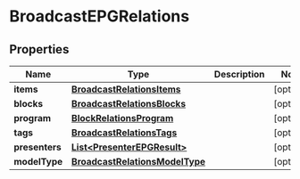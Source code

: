 

# BroadcastEPGRelations


## Properties

| Name | Type | Description | Notes |
|------------ | ------------- | ------------- | -------------|
|**items** | [**BroadcastRelationsItems**](BroadcastRelationsItems.md) |  |  [optional] |
|**blocks** | [**BroadcastRelationsBlocks**](BroadcastRelationsBlocks.md) |  |  [optional] |
|**program** | [**BlockRelationsProgram**](BlockRelationsProgram.md) |  |  [optional] |
|**tags** | [**BroadcastRelationsTags**](BroadcastRelationsTags.md) |  |  [optional] |
|**presenters** | [**List&lt;PresenterEPGResult&gt;**](PresenterEPGResult.md) |  |  [optional] |
|**modelType** | [**BroadcastRelationsModelType**](BroadcastRelationsModelType.md) |  |  [optional] |




